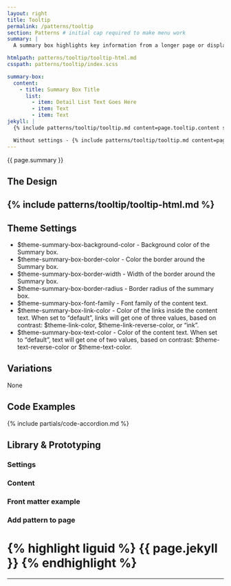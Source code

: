 ```yaml
---
layout: right
title: Tooltip
permalink: /patterns/tooltip
section: Patterns # initial cap required to make menu work
summary: |
  A summary box highlights key information from a longer page or displays next steps. Please review the <a href="https://designsystem.digital.gov/components/summary-box/">USWDS: Summary Box</a> for more information on how to use this component.

htmlpath: patterns/tooltip/tooltip-html.md
csspath: patterns/tooltip/index.scss

summary-box:
  content:
    - title: Summary Box Title
      list:
        - item: Detail List Text Goes Here
        - item: Text
        - item: Text
jekyll: |
  {% include patterns/tooltip/tooltip.md content=page.tooltip.content settings=page.tooltip.settings %}

  Without settings - {% include patterns/tooltip/tooltip.md content=page.tooltip.content %}
---
```

{{ page.summary }}

## The Design
{% include patterns/tooltip/tooltip-html.md %}
---

## Theme Settings
- $theme-summary-box-background-color - Background color of the Summary box.
- $theme-summary-box-border-color - Color the border around the Summary box.
- $theme-summary-box-border-width - Width of the border around the Summary box.
- $theme-summary-box-border-radius - Border radius of the summary box.
- $theme-summary-box-font-family  - Font family of the content text.
- $theme-summary-box-link-color - Color of the links inside the content text. When set to “default”, links will get one of three values, based on contrast: $theme-link-color, $theme-link-reverse-color, or “ink”.
- $theme-summary-box-text-color - Color of the content text. When set to “default”, text will get one of two values, based on contrast: $theme-text-reverse-color or $theme-text-color.

## Variations
None

## Code Examples
{% include partials/code-accordion.md %}

## Library & Prototyping


### Settings


### Content


### Front matter example


### Add pattern to page
{% highlight liguid %}
  {{ page.jekyll }}
{% endhighlight %}
=======
---
